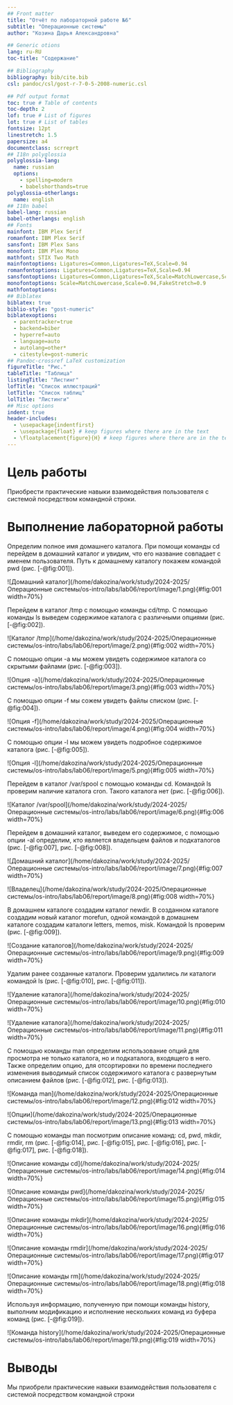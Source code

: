 ```yaml
---
## Front matter
title: "Отчёт по лабораторной работе №6"
subtitle: "Операционные системы"
author: "Козина Дарья Александровна"

## Generic otions
lang: ru-RU
toc-title: "Содержание"

## Bibliography
bibliography: bib/cite.bib
csl: pandoc/csl/gost-r-7-0-5-2008-numeric.csl

## Pdf output format
toc: true # Table of contents
toc-depth: 2
lof: true # List of figures
lot: true # List of tables
fontsize: 12pt
linestretch: 1.5
papersize: a4
documentclass: scrreprt
## I18n polyglossia
polyglossia-lang:
  name: russian
  options:
	- spelling=modern
	- babelshorthands=true
polyglossia-otherlangs:
  name: english
## I18n babel
babel-lang: russian
babel-otherlangs: english
## Fonts
mainfont: IBM Plex Serif
romanfont: IBM Plex Serif
sansfont: IBM Plex Sans
monofont: IBM Plex Mono
mathfont: STIX Two Math
mainfontoptions: Ligatures=Common,Ligatures=TeX,Scale=0.94
romanfontoptions: Ligatures=Common,Ligatures=TeX,Scale=0.94
sansfontoptions: Ligatures=Common,Ligatures=TeX,Scale=MatchLowercase,Scale=0.94
monofontoptions: Scale=MatchLowercase,Scale=0.94,FakeStretch=0.9
mathfontoptions:
## Biblatex
biblatex: true
biblio-style: "gost-numeric"
biblatexoptions:
  - parentracker=true
  - backend=biber
  - hyperref=auto
  - language=auto
  - autolang=other*
  - citestyle=gost-numeric
## Pandoc-crossref LaTeX customization
figureTitle: "Рис."
tableTitle: "Таблица"
listingTitle: "Листинг"
lofTitle: "Список иллюстраций"
lotTitle: "Список таблиц"
lolTitle: "Листинги"
## Misc options
indent: true
header-includes:
  - \usepackage{indentfirst}
  - \usepackage{float} # keep figures where there are in the text
  - \floatplacement{figure}{H} # keep figures where there are in the text
---
```


# Цель работы

Приобрести практические навыки взаимодействия пользователя с системой посредством командной строки. 

# Выполнение лабораторной работы

Определим полное имя домашнего каталога. При помощи команды cd перейдем в домашний каталог и увидим, что его название совпадает с именем пользователя. Путь к домашнему каталогу покажем командой pwd (рис. [-@fig:001]).

![Домашний каталог](/home/dakozina/work/study/2024-2025/Операционные системы/os-intro/labs/lab06/report/image/1.png){#fig:001 width=70%}

Перейдем в каталог /tmp с помощью команды cd/tmp. С помощью команды ls выведем содержимое каталога с различными опциями (рис. [-@fig:002]).

![Каталог /tmp](/home/dakozina/work/study/2024-2025/Операционные системы/os-intro/labs/lab06/report/image/2.png){#fig:002 width=70%}

С помощью опции -a мы можем увидеть содержимое каталога со скрытыми файлами (рис. [-@fig:003]).

![Опция -a](/home/dakozina/work/study/2024-2025/Операционные системы/os-intro/labs/lab06/report/image/3.png){#fig:003 width=70%}

С помощью опции -f мы сожем увидеть файлы списком (рис. [-@fig:004]).

![Опция -f](/home/dakozina/work/study/2024-2025/Операционные системы/os-intro/labs/lab06/report/image/4.png){#fig:004 width=70%}

С помощью опции -l мы можем увидеть подробное содержимое каталога (рис. [-@fig:005]).

![Опция -l](/home/dakozina/work/study/2024-2025/Операционные системы/os-intro/labs/lab06/report/image/5.png){#fig:005 width=70%}

Перейдем в каталог /var/spool с помощью команды cd. Командой ls проверим наличие каталога cron. Такого каталога нет (рис. [-@fig:006]).

![Каталог /var/spool](/home/dakozina/work/study/2024-2025/Операционные системы/os-intro/labs/lab06/report/image/6.png){#fig:006 width=70%}

Перейдем в домашний каталог, выведем его содержимое, с помощью опции -al определим, кто является владельцем файлов и подкаталогов (рис. [-@fig:007], рис. [-@fig:008]).

![Домашний каталог](/home/dakozina/work/study/2024-2025/Операционные системы/os-intro/labs/lab06/report/image/7.png){#fig:007 width=70%}

![Владелец](/home/dakozina/work/study/2024-2025/Операционные системы/os-intro/labs/lab06/report/image/8.png){#fig:008 width=70%}

В домашнем каталоге создадим каталог newdir. В созданном каталоге создадим новый каталог morefun, одной командой в домашнем каталоге создадим каталоги letters, memos, misk. Командой ls проверим (рис. [-@fig:009]).

![Создание каталогов](/home/dakozina/work/study/2024-2025/Операционные системы/os-intro/labs/lab06/report/image/9.png){#fig:009 width=70%}

Удалим ранее созданные каталоги. Проверим удалились ли каталоги командой ls (рис. [-@fig:010], рис. [-@fig:011]).

![Удаление каталога](/home/dakozina/work/study/2024-2025/Операционные системы/os-intro/labs/lab06/report/image/10.png){#fig:010 width=70%}

![Удаление каталога](/home/dakozina/work/study/2024-2025/Операционные системы/os-intro/labs/lab06/report/image/11.png){#fig:011 width=70%}

С помощью команды man определим использование опций для просмотра не только каталога, но и подкаталога, входящего в него. Также определим опцию, для отсортировки по времени последнего изменения выводимый список содержимого каталога с развернутым описанием файлов (рис. [-@fig:012], рис. [-@fig:013]).

![Команда man](/home/dakozina/work/study/2024-2025/Операционные системы/os-intro/labs/lab06/report/image/12.png){#fig:012 width=70%}

![Опции](/home/dakozina/work/study/2024-2025/Операционные системы/os-intro/labs/lab06/report/image/13.png){#fig:013 width=70%}

С помощью команды man посмотрим описание команд: cd, pwd, mkdir, rmdir, rm (рис. [-@fig:014], рис. [-@fig:015], рис. [-@fig:016], рис. [-@fig:017], рис. [-@fig:018]).

![Описание команды cd](/home/dakozina/work/study/2024-2025/Операционные системы/os-intro/labs/lab06/report/image/14.png){#fig:014 width=70%}

![Описание команды pwd](/home/dakozina/work/study/2024-2025/Операционные системы/os-intro/labs/lab06/report/image/15.png){#fig:015 width=70%}

![Описание команды mkdir](/home/dakozina/work/study/2024-2025/Операционные системы/os-intro/labs/lab06/report/image/16.png){#fig:016 width=70%}

![Описание команды rmdir](/home/dakozina/work/study/2024-2025/Операционные системы/os-intro/labs/lab06/report/image/17.png){#fig:017 width=70%}

![Описание команды rm](/home/dakozina/work/study/2024-2025/Операционные системы/os-intro/labs/lab06/report/image/18.png){#fig:018 width=70%}

Используя информацию, полученную при помощи команды history, выполним модификацию и исполнение нескольких команд из буфера команд (рис. [-@fig:019]).

![Команда history](/home/dakozina/work/study/2024-2025/Операционные системы/os-intro/labs/lab06/report/image/19.png){#fig:019 width=70%}

# Выводы

Мы приобрели практические навыки взаимодействия пользователя с системой посредством командной строки


